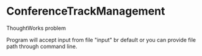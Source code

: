 # ConferenceTrackManagement
ThoughtWorks problem


Program will accept input from file "input" br default or you can provide file path through command line.
